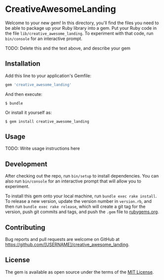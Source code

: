 # CreativeAwesomeLanding

Welcome to your new gem! In this directory, you'll find the files you need to be able to package up your Ruby library into a gem. Put your Ruby code in the file `lib/creative_awesome_landing`. To experiment with that code, run `bin/console` for an interactive prompt.

TODO: Delete this and the text above, and describe your gem

## Installation

Add this line to your application's Gemfile:

```ruby
gem 'creative_awesome_landing'
```

And then execute:

    $ bundle

Or install it yourself as:

    $ gem install creative_awesome_landing

## Usage

TODO: Write usage instructions here

## Development

After checking out the repo, run `bin/setup` to install dependencies. You can also run `bin/console` for an interactive prompt that will allow you to experiment.

To install this gem onto your local machine, run `bundle exec rake install`. To release a new version, update the version number in `version.rb`, and then run `bundle exec rake release`, which will create a git tag for the version, push git commits and tags, and push the `.gem` file to [rubygems.org](https://rubygems.org).

## Contributing

Bug reports and pull requests are welcome on GitHub at https://github.com/[USERNAME]/creative_awesome_landing.


## License

The gem is available as open source under the terms of the [MIT License](http://opensource.org/licenses/MIT).

